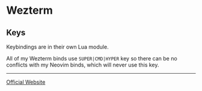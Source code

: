 # Wezterm

## Keys

Keybindings are in their own Lua module.

All of my Wezterm binds use `SUPER|CMD|HYPER` key so there can be no conflicts
with my Neovim binds, which will never use this key.

---

[Official Website](https://wezfurlong.org/wezterm/)
